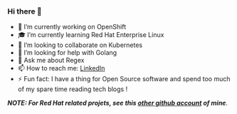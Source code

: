 ### Hi there 👋

- 🔨 I’m currently working on OpenShift
- 🎓 I’m currently learning Red Hat Enterprise Linux
- 👥 I’m looking to collaborate on Kubernetes
- 🤔 I’m looking for help with Golang
- 💬 Ask me about Regex
- 📫 How to reach me: [LinkedIn](https://www.linkedin.com/in/alfonso-cancellara/)
- ⚡ Fun fact: I have a thing for Open Source software and spend too much of my spare time reading tech blogs !

_**NOTE: For Red Hat related projets, see this [other github account](https://github.com/acancell-redhat) of mine**._
